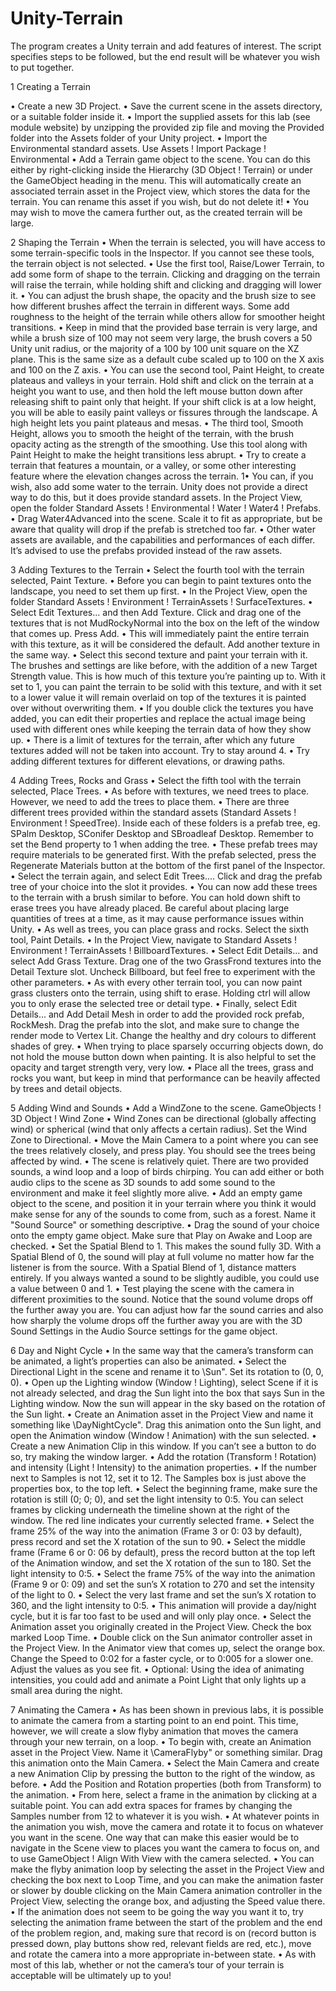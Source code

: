 # Unity-Terrain

The program creates a Unity terrain and add features of interest. The script specifies steps to be
followed, but the end result will be whatever you wish to put together.

1 Creating a Terrain

• Create a new 3D Project.
• Save the current scene in the assets directory, or a suitable folder inside it.
• Import the supplied assets for this lab (see module website) by unzipping the provided zip file and moving
the Provided folder into the Assets folder of your Unity project.
• Import the Environmental standard assets. Use Assets ! Import Package ! Environmental
• Add a Terrain game object to the scene. You can do this either by right-clicking inside the Hierarchy
(3D Object ! Terrain) or under the GameObject heading in the menu. This will automatically create an
associated terrain asset in the Project view, which stores the data for the terrain. You can rename this
asset if you wish, but do not delete it!
• You may wish to move the camera further out, as the created terrain will be large.


2 Shaping the Terrain
• When the terrain is selected, you will have access to some terrain-specific tools in the Inspector. If you
cannot see these tools, the terrain object is not selected.
• Use the first tool, Raise/Lower Terrain, to add some form of shape to the terrain. Clicking and dragging
on the terrain will raise the terrain, while holding shift and clicking and dragging will lower it.
• You can adjust the brush shape, the opacity and the brush size to see how different brushes affect the
terrain in different ways. Some add roughness to the height of the terrain while others allow for smoother
height transitions.
• Keep in mind that the provided base terrain is very large, and while a brush size of 100 may not seem
very large, the brush covers a 50 Unity unit radius, or the majority of a 100 by 100 unit square on the
XZ plane. This is the same size as a default cube scaled up to 100 on the X axis and 100 on the Z axis.
• You can use the second tool, Paint Height, to create plateaus and valleys in your terrain. Hold shift and
click on the terrain at a height you want to use, and then hold the left mouse button down after releasing
shift to paint only that height. If your shift click is at a low height, you will be able to easily paint valleys
or fissures through the landscape. A high height lets you paint plateaus and mesas.
• The third tool, Smooth Height, allows you to smooth the height of the terrain, with the brush opacity acting
as the strength of the smoothing. Use this tool along with Paint Height to make the height transitions
less abrupt.
• Try to create a terrain that features a mountain, or a valley, or some other interesting feature where the
elevation changes across the terrain.
1• You can, if you wish, also add some water to the terrain. Unity does not provide a direct way to do this, but
it does provide standard assets. In the Project View, open the folder Standard Assets ! Environmental
! Water ! Water4 ! Prefabs.
• Drag Water4Advanced into the scene. Scale it to fit as appropriate, but be aware that quality will drop
if the prefab is stretched too far.
• Other water assets are available, and the capabilities and performances of each differ. It’s advised to use
the prefabs provided instead of the raw assets.


3 Adding Textures to the Terrain
• Select the fourth tool with the terrain selected, Paint Texture.
• Before you can begin to paint textures onto the landscape, you need to set them up first.
• In the Project View, open the folder Standard Assets ! Environment ! TerrainAssets ! SurfaceTextures.
• Select Edit Textures... and then Add Texture. Click and drag one of the textures that is not MudRockyNormal into the box on the left of the window that comes up. Press Add.
• This will immediately paint the entire terrain with this texture, as it will be considered the default. Add
another texture in the same way.
• Select this second texture and paint your terrain with it. The brushes and settings are like before, with
the addition of a new Target Strength value. This is how much of this texture you’re painting up to. With
it set to 1, you can paint the terrain to be solid with this texture, and with it set to a lower value it will
remain overlaid on top of the textures it is painted over without overwriting them.
• If you double click the textures you have added, you can edit their properties and replace the actual image
being used with different ones while keeping the terrain data of how they show up.
• There is a limit of textures for the terrain, after which any future textures added will not be taken into
account. Try to stay around 4.
• Try adding different textures for different elevations, or drawing paths.


4 Adding Trees, Rocks and Grass
• Select the fifth tool with the terrain selected, Place Trees.
• As before with textures, we need trees to place. However, we need to add the trees to place them.
• There are three different trees provided within the standard assets (Standard Assets ! Environment
! SpeedTree). Inside each of these folders is a prefab tree, eg. SPalm Desktop, SConifer Desktop and
SBroadleaf Desktop. Remember to set the Bend property to 1 when adding the tree.
• These prefab trees may require materials to be generated first. With the prefab selected, press the
Regenerate Materials button at the bottom of the first panel of the Inspector.
• Select the terrain again, and select Edit Trees.... Click and drag the prefab tree of your choice into the
slot it provides.
• You can now add these trees to the terrain with a brush similar to before. You can hold down shift to
erase trees you have already placed. Be careful about placing large quantities of trees at a time, as it may
cause performance issues within Unity.
• As well as trees, you can place grass and rocks. Select the sixth tool, Paint Details.
• In the Project View, navigate to Standard Assets ! Environment ! TerrainAssets ! BillboardTextures.
• Select Edit Details... and select Add Grass Texture. Drag one of the two GrassFrond textures into the
Detail Texture slot. Uncheck Billboard, but feel free to experiment with the other parameters.
• As with every other terrain tool, you can now paint grass clusters onto the terrain, using shift to erase.
Holding ctrl will allow you to only erase the selected tree or detail type.
• Finally, select Edit Details... and Add Detail Mesh in order to add the provided rock prefab, RockMesh.
Drag the prefab into the slot, and make sure to change the render mode to Vertex Lit. Change the healthy
and dry colours to different shades of grey.
• When trying to place sparsely occurring objects down, do not hold the mouse button down when painting.
It is also helpful to set the opacity and target strength very, very low.
• Place all the trees, grass and rocks you want, but keep in mind that performance can be heavily affected
by trees and detail objects.


5 Adding Wind and Sounds
• Add a WindZone to the scene. GameObjects ! 3D Object ! Wind Zone
• Wind Zones can be directional (globally affecting wind) or spherical (wind that only affects a certain
radius). Set the Wind Zone to Directional.
• Move the Main Camera to a point where you can see the trees relatively closely, and press play. You
should see the trees being affected by wind.
• The scene is relatively quiet. There are two provided sounds, a wind loop and a loop of birds chirping.
You can add either or both audio clips to the scene as 3D sounds to add some sound to the environment
and make it feel slightly more alive.
• Add an empty game object to the scene, and position it in your terrain where you think it would make sense
for any of the sounds to come from, such as a forest. Name it "Sound Source" or something descriptive.
• Drag the sound of your choice onto the empty game object. Make sure that Play on Awake and Loop are
checked.
• Set the Spatial Blend to 1. This makes the sound fully 3D. With a Spatial Blend of 0, the sound will
play at full volume no matter how far the listener is from the source. With a Spatial Blend of 1, distance
matters entirely. If you always wanted a sound to be slightly audible, you could use a value between 0
and 1.
• Test playing the scene with the camera in different proximities to the sound. Notice that the sound volume
drops off the further away you are. You can adjust how far the sound carries and also how sharply the
volume drops off the further away you are with the 3D Sound Settings in the Audio Source settings for
the game object.


6 Day and Night Cycle
• In the same way that the camera’s transform can be animated, a light’s properties can also be animated.
• Select the Directional Light in the scene and rename it to \Sun". Set its rotation to (0, 0, 0).
• Open up the Lighting window (Window ! Lighting), select Scene if it is not already selected, and drag
the Sun light into the box that says Sun in the Lighting window. Now the sun will appear in the sky
based on the rotation of the Sun light.
• Create an Animation asset in the Project View and name it something like \DayNightCycle". Drag this
animation onto the Sun light, and open the Animation window (Window ! Animation) with the sun
selected.
• Create a new Animation Clip in this window. If you can’t see a button to do so, try making the window
larger.
• Add the rotation (Transform ! Rotation) and intensity (Light ! Intensity) to the animation properties.
• If the number next to Samples is not 12, set it to 12. The Samples box is just above the properties box,
to the top left.
• Select the beginning frame, make sure the rotation is still (0; 0; 0), and set the light intensity to 0:5. You
can select frames by clicking underneath the timeline shown at the right of the window. The red line
indicates your currently selected frame.
• Select the frame 25% of the way into the animation (Frame 3 or 0: 03 by default), press record and set
the X rotation of the sun to 90.
• Select the middle frame (Frame 6 or 0: 06 by default), press the record button at the top left of the
Animation window, and set the X rotation of the sun to 180. Set the light intensity to 0:5.
• Select the frame 75% of the way into the animation (Frame 9 or 0: 09) and set the sun’s X rotation to
270 and set the intensity of the light to 0.
• Select the very last frame and set the sun’s X rotation to 360, and the light intensity to 0:5.
• This animation will provide a day/night cycle, but it is far too fast to be used and will only play once.
• Select the Animation asset you originally created in the Project View. Check the box marked Loop Time.
• Double click on the Sun animator controller asset in the Project View. In the Animator view that comes
up, select the orange box. Change the Speed to 0:02 for a faster cycle, or to 0:005 for a slower one. Adjust
the values as you see fit.
• Optional: Using the idea of animating intensities, you could add and animate a Point Light that only
lights up a small area during the night.


7 Animating the Camera
• As has been shown in previous labs, it is possible to animate the camera from a starting point to an end
point. This time, however, we will create a slow flyby animation that moves the camera through your new
terrain, on a loop.
• To begin with, create an Animation asset in the Project View. Name it \CameraFlyby" or something
similar. Drag this animation onto the Main Camera.
• Select the Main Camera and create a new Animation Clip by pressing the button to the right of the
window, as before.
• Add the Position and Rotation properties (both from Transform) to the animation.
• From here, select a frame in the animation by clicking at a suitable point. You can add extra spaces for
frames by changing the Samples number from 12 to whatever it is you wish.
• At whatever points in the animation you wish, move the camera and rotate it to focus on whatever you
want in the scene. One way that can make this easier would be to navigate in the Scene view to places
you want the camera to focus on, and to use GameObject ! Align With View with the camera selected.
• You can make the flyby animation loop by selecting the asset in the Project View and checking the box
next to Loop Time, and you can make the animation faster or slower by double clicking on the Main
Camera animation controller in the Project View, selecting the orange box, and adjusting the Speed value
there.
• If the animation does not seem to be going the way you want it to, try selecting the animation frame
between the start of the problem and the end of the problem region, and, making sure that record is on
(record button is pressed down, play buttons show red, relevant fields are red, etc.), move and rotate the
camera into a more appropriate in-between state.
• As with most of this lab, whether or not the camera’s tour of your terrain is acceptable will be ultimately
up to you!
